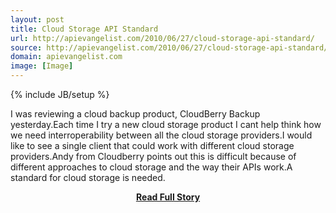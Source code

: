 ```yaml
---
layout: post
title: Cloud Storage API Standard
url: http://apievangelist.com/2010/06/27/cloud-storage-api-standard/
source: http://apievangelist.com/2010/06/27/cloud-storage-api-standard/
domain: apievangelist.com
image: [Image]
---
```

{% include JB/setup %}<p>I was reviewing a cloud backup product, CloudBerry Backup yesterday.Each time I try a new cloud storage product I cant help think how we need interroperability between all the cloud storage providers.I would like to see a single client that could work with different cloud storage providers.Andy from Cloudberry points out this is difficult because of different approaches to cloud storage and the way their APIs work.A standard for cloud storage is needed.</p>
<center><p><a href="http://apievangelist.com/2010/06/27/cloud-storage-api-standard/" style='padding:25px; font-sze:18px; font-weight: bold;'>Read Full Story</a></p></center>
